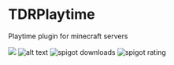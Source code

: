 # TDRPlaytime

Playtime plugin for minecraft servers

[![](https://jitpack.io/v/TheDutchRuben/TDRPlaytime.svg)](https://jitpack.io/#TheDutchRuben/TDRPlaytime)
![alt text](https://img.shields.io/github/commit-activity/m/TheDutchRuben/TDRPlaytime)
![spigot downloads](https://img.shields.io:/spiget/downloads/47894?color=yellow&label=Spigot)
![spigot rating](https://img.shields.io:/spiget/stars/47894?color=yellow&label=Spigot)
